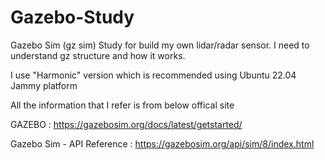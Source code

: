 # Gazebo-Study
Gazebo Sim (gz sim) Study for build my own lidar/radar sensor. I need to understand gz structure and how it works.

I use "Harmonic" version which is recommended using Ubuntu 22.04 Jammy platform 

All the information that I refer is from below offical site

GAZEBO : <https://gazebosim.org/docs/latest/getstarted/>

Gazebo Sim - API Reference : <https://gazebosim.org/api/sim/8/index.html>



